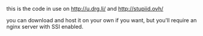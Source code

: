 this is the code in use on http://u.drg.li/ and http://stupiid.ovh/

you can download and host it on your own if you want, but you'll require an nginx server with SSI enabled.
